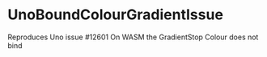 # UnoBoundColourGradientIssue
Reproduces Uno issue #12601
On WASM the GradientStop Colour does not bind
